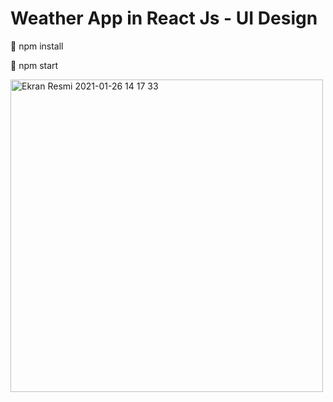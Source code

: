 # Weather App in React Js - UI Design

📍 npm install 

📍 npm start 

<div style="display:"flex">
<img  width="500" alt="Ekran Resmi 2021-01-26 14 17 33" src="https://user-images.githubusercontent.com/50197477/105838600-58618b00-5fe1-11eb-8610-54f0bea6aef0.png">
<div/>
